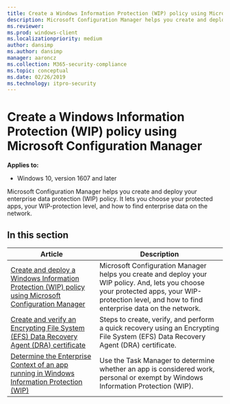 ```yaml
---
title: Create a Windows Information Protection (WIP) policy using Microsoft Configuration Manager (Windows 10)
description: Microsoft Configuration Manager helps you create and deploy your enterprise data protection (WIP) policy, including letting you choose your protected apps, your WIP-protection level, and how to find enterprise data on the network.
ms.reviewer: 
ms.prod: windows-client
ms.localizationpriority: medium
author: dansimp
ms.author: dansimp
manager: aaroncz
ms.collection: M365-security-compliance
ms.topic: conceptual
ms.date: 02/26/2019
ms.technology: itpro-security
---
```


# Create a Windows Information Protection (WIP) policy using Microsoft Configuration Manager
**Applies to:**

- Windows 10, version 1607 and later

Microsoft Configuration Manager helps you create and deploy your enterprise data protection (WIP) policy. It lets you choose your protected apps, your WIP-protection level, and how to find enterprise data on the network.

## In this section

|Article |Description |
|------|------------|
|[Create and deploy a Windows Information Protection (WIP) policy using Microsoft Configuration Manager](create-wip-policy-using-configmgr.md) |Microsoft Configuration Manager helps you create and deploy your WIP policy. And, lets you choose your protected apps, your WIP-protection level, and how to find enterprise data on the network. |
|[Create and verify an Encrypting File System (EFS) Data Recovery Agent (DRA) certificate](create-and-verify-an-efs-dra-certificate.md) |Steps to create, verify, and perform a quick recovery using an Encrypting File System (EFS) Data Recovery Agent (DRA) certificate. |
|[Determine the Enterprise Context of an app running in Windows Information Protection (WIP)](wip-app-enterprise-context.md) |Use the Task Manager to determine whether an app is considered work, personal or exempt by Windows Information Protection (WIP). |
